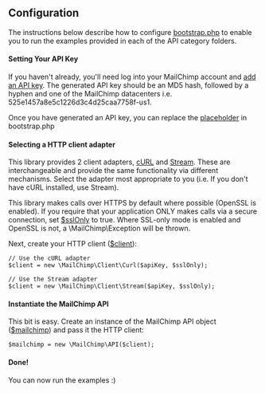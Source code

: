 ## Configuration

The instructions below describe how to configure [bootstrap.php][] to enable you to run the examples provided in each of the API category folders.

#### Setting Your API Key

If you haven't already, you'll need log into your MailChimp account and [add an API key][]. The generated API key should be an MD5 hash, followed by a hyphen and one of the MailChimp datacenters i.e. 525e1457a8e5c1226d3c4d25caa7758f-us1.

Once you have generated an API key, you can replace the [placeholder][] in bootstrap.php

#### Selecting a HTTP client adapter

This library provides 2 client adapters, [cURL][] and [Stream][]. These are interchangeable and provide the same functionality via different mechanisms. Select the adapter most appropriate to you (i.e. If you don't have cURL installed, use Stream).

This library makes calls over HTTPS by default where possible (OpenSSL is enabled). If you require that your application ONLY makes calls via a secure connection, set [$sslOnly][] to true. Where SSL-only mode is enabled and OpenSSL is not, a \MailChimp\Exception will be thrown.


Next, create your HTTP client ([$client][]):

```
// Use the cURL adapter
$client = new \MailChimp\Client\Curl($apiKey, $sslOnly);

// Use the Stream adapter
$client = new \MailChimp\Client\Stream($apiKey, $sslOnly);
```

#### Instantiate the MailChimp API

This bit is easy. Create an instance of the MailChimp API object ([$mailchimp][]) and pass it the HTTP client:

```
$mailchimp = new \MailChimp\API($client);
```

#### Done!

You can now run the examples :)

[bootstrap.php]: https://github.com/BenTheDesigner/MailChimp/blob/master/Examples/bootstrap.php
[add an API key]: https://admin.mailchimp.com/account/api/
[placeholder]: https://github.com/BenTheDesigner/MailChimp/blob/master/Examples/bootstrap.php#L24
[cURL]: https://github.com/BenTheDesigner/MailChimp/blob/master/MailChimp/Client/Curl.php
[Stream]: https://github.com/BenTheDesigner/MailChimp/blob/master/MailChimp/Client/Stream.php
[$sslOnly]: https://github.com/BenTheDesigner/MailChimp/blob/master/Examples/bootstrap.php#L26
[$client]: https://github.com/BenTheDesigner/MailChimp/blob/master/Examples/bootstrap.php#L27
[$mailchimp]: https://github.com/BenTheDesigner/MailChimp/blob/master/Examples/bootstrap.php#L29
